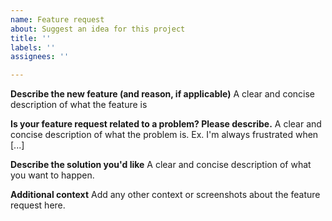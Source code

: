```yaml
---
name: Feature request
about: Suggest an idea for this project
title: ''
labels: ''
assignees: ''

---
```


**Describe the new feature (and reason, if applicable)**
A clear and concise description of what the feature is

**Is your feature request related to a problem? Please describe.**
A clear and concise description of what the problem is. Ex. I'm always frustrated when [...]

**Describe the solution you'd like**
A clear and concise description of what you want to happen.

**Additional context**
Add any other context or screenshots about the feature request here.
